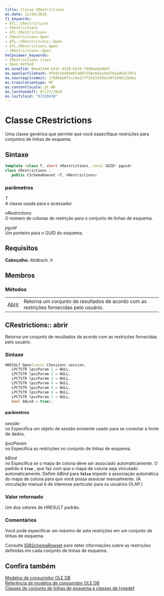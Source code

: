 ```yaml
---
title: Classe CRestrictions
ms.date: 11/04/2016
f1_keywords:
- ATL::CRestrictions
- CRestrictions
- ATL.CRestrictions
- CRestrictions.Open
- ATL::CRestrictions::Open
- ATL.CRestrictions.Open
- CRestrictions::Open
helpviewer_keywords:
- CRestrictions class
- Open method
ms.assetid: 0aaa2364-641c-4318-b110-7446aada4b4f
ms.openlocfilehash: 9fb911b469497a007550c042ade97b5a463e78fe
ms.sourcegitcommit: 1f009ab0f2cc4a177f2d1353d5a38f164612bdb1
ms.translationtype: MT
ms.contentlocale: pt-BR
ms.lasthandoff: 07/27/2020
ms.locfileid: "87220438"
---
```

# <a name="crestrictions-class"></a>Classe CRestrictions

Uma classe genérica que permite que você especifique restrições para conjuntos de linhas de esquema.

## <a name="syntax"></a>Sintaxe

```cpp
template <class T, short nRestrictions, const GUID* pguid>
class CRestrictions :
   public CSchemaRowset <T, nRestrictions>
```

### <a name="parameters"></a>parâmetros

*T*<br/>
A classe usada para o acessador.

*nRestrictions*<br/>
O número de colunas de restrição para o conjunto de linhas de esquema.

*pguid*<br/>
Um ponteiro para o GUID do esquema.

## <a name="requirements"></a>Requisitos

**Cabeçalho:** Atldbsch. h

## <a name="members"></a>Membros

### <a name="methods"></a>Métodos

|||
|-|-|
|[Abrir](#open)|Retorna um conjunto de resultados de acordo com as restrições fornecidas pelo usuário.|

## <a name="crestrictionsopen"></a><a name="open"></a>CRestrictions:: abrir

Retorna um conjunto de resultados de acordo com as restrições fornecidas pelo usuário.

### <a name="syntax"></a>Sintaxe

```cpp
HRESULT Open(const CSession& session,
   LPCTSTR lpszParam 1 = NULL,
   LPCTSTR lpszParam 2 = NULL,
   LPCTSTR lpszParam 3 = NULL,
   LPCTSTR lpszParam 4 = NULL,
   LPCTSTR lpszParam 5 = NULL,
   LPCTSTR lpszParam 6 = NULL,
   LPCTSTR lpszParam 7 = NULL,
   bool bBind = true);
```

#### <a name="parameters"></a>parâmetros

*sessão*<br/>
no Especifica um objeto de sessão existente usado para se conectar à fonte de dados.

*lpszParam*<br/>
no Especifica as restrições no conjunto de linhas de esquema.

*bBind*<br/>
no Especifica se o mapa de coluna deve ser associado automaticamente. O padrão é **`true`** , que faz com que o mapa de coluna seja vinculado automaticamente. Definir *bBind* para **`false`** impedir a associação automática do mapa de coluna para que você possa associar manualmente. (A vinculação manual é de interesse particular para os usuários OLAP.)

### <a name="return-value"></a>Valor retornado

Um dos valores de HRESULT padrão.

### <a name="remarks"></a>Comentários

Você pode especificar um máximo de sete restrições em um conjunto de linhas de esquema.

Consulte [IDBSchemaRowset](/previous-versions/windows/desktop/ms713686(v=vs.85)) para obter informações sobre as restrições definidas em cada conjunto de linhas de esquema.

## <a name="see-also"></a>Confira também

[Modelos de consumidor OLE DB](../../data/oledb/ole-db-consumer-templates-cpp.md)<br/>
[Referência de modelos de consumidor OLE DB](../../data/oledb/ole-db-consumer-templates-reference.md)<br/>
[Classes de conjunto de linhas de esquema e classes de typedef](../../data/oledb/schema-rowset-classes-and-typedef-classes.md)
